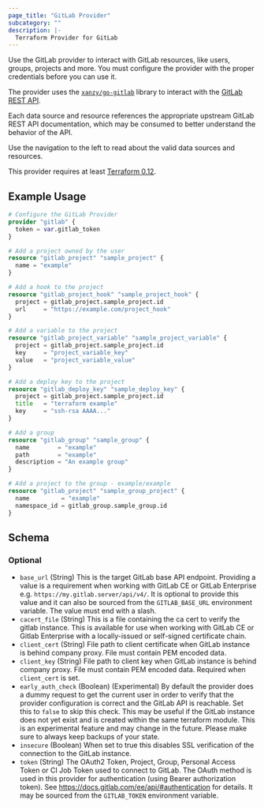 ```yaml
---
page_title: "GitLab Provider"
subcategory: ""
description: |-
  Terraform Provider for GitLab
---
```


Use the GitLab provider to interact with GitLab resources, like
users, groups, projects and more. You must configure the provider with
the proper credentials before you can use it.

The provider uses the [`xanzy/go-gitlab`](https://github.com/xanzy/go-gitlab) library
to interact with the [GitLab REST API](https://docs.gitlab.com/ee/api/api_resources.html).

Each data source and resource references the appropriate upstream GitLab REST API documentation,
which may be consumed to better understand the behavior of the API.

Use the navigation to the left to read about the valid data sources and resources.

This provider requires at least [Terraform 0.12](https://www.terraform.io/downloads.html).

## Example Usage

```terraform
# Configure the GitLab Provider
provider "gitlab" {
  token = var.gitlab_token
}

# Add a project owned by the user
resource "gitlab_project" "sample_project" {
  name = "example"
}

# Add a hook to the project
resource "gitlab_project_hook" "sample_project_hook" {
  project = gitlab_project.sample_project.id
  url     = "https://example.com/project_hook"
}

# Add a variable to the project
resource "gitlab_project_variable" "sample_project_variable" {
  project = gitlab_project.sample_project.id
  key     = "project_variable_key"
  value   = "project_variable_value"
}

# Add a deploy key to the project
resource "gitlab_deploy_key" "sample_deploy_key" {
  project = gitlab_project.sample_project.id
  title   = "terraform example"
  key     = "ssh-rsa AAAA..."
}

# Add a group
resource "gitlab_group" "sample_group" {
  name        = "example"
  path        = "example"
  description = "An example group"
}

# Add a project to the group - example/example
resource "gitlab_project" "sample_group_project" {
  name         = "example"
  namespace_id = gitlab_group.sample_group.id
}
```

<!-- schema generated by tfplugindocs -->
## Schema

### Optional

- `base_url` (String) This is the target GitLab base API endpoint. Providing a value is a requirement when working with GitLab CE or GitLab Enterprise e.g. `https://my.gitlab.server/api/v4/`. It is optional to provide this value and it can also be sourced from the `GITLAB_BASE_URL` environment variable. The value must end with a slash.
- `cacert_file` (String) This is a file containing the ca cert to verify the gitlab instance. This is available for use when working with GitLab CE or Gitlab Enterprise with a locally-issued or self-signed certificate chain.
- `client_cert` (String) File path to client certificate when GitLab instance is behind company proxy. File must contain PEM encoded data.
- `client_key` (String) File path to client key when GitLab instance is behind company proxy. File must contain PEM encoded data. Required when `client_cert` is set.
- `early_auth_check` (Boolean) (Experimental) By default the provider does a dummy request to get the current user in order to verify that the provider configuration is correct and the GitLab API is reachable. Set this to `false` to skip this check. This may be useful if the GitLab instance does not yet exist and is created within the same terraform module. This is an experimental feature and may change in the future. Please make sure to always keep backups of your state.
- `insecure` (Boolean) When set to true this disables SSL verification of the connection to the GitLab instance.
- `token` (String) The OAuth2 Token, Project, Group, Personal Access Token or CI Job Token used to connect to GitLab. The OAuth method is used in this provider for authentication (using Bearer authorization token). See https://docs.gitlab.com/ee/api/#authentication for details. It may be sourced from the `GITLAB_TOKEN` environment variable.
